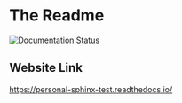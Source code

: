 # The Readme
[![Documentation Status](https://readthedocs.org/projects/personal-sphinx-test/badge/?version=latest)](https://personal-sphinx-test.readthedocs.io/en/latest/?badge=latest)

## Website Link

https://personal-sphinx-test.readthedocs.io/
